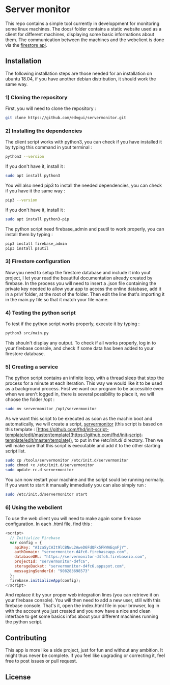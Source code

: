 # Server monitor
This repo contains a simple tool currently in developpment for monitoring some linux machines.  The docs/ folder contains a static website used as a client for different machines, displaying some basic informations about them.  The communication between the machines and the webclient is done via the [firestore api](https://firebase.google.com/).

## Installation
The following installation steps are those needed for an installation on ubuntu 18.04, if you have another debian distribution, it should work the same way.
### 1) Cloning the repository
First, you will need to clone the repository : 
```Bash
git clone https://github.com/edvgui/servermonitor.git
```
### 2) Installing the dependencies
The client script works with python3, you can check if you have installed it by typing this command in yout terminal :
```Bash
python3 --version
```
If you don't have it, install it : 
```Bash
sudo apt install python3
```
You will also need pip3 to install the needed dependencies, you can check if you have it the same way : 
```Bash
pip3 --version
```
If you don't have it, install it : 
```Bash
sudo apt install python3-pip
```

The python script need firebase_admin and psutil to work properly, you can install them by typing :
```Bash
pip3 install firebase_admin
pip3 install psutil
```
### 3) Firestore configuration
Now you need to setup the firestore database and include it into yout project, I let your read the beautiful documentation already created by firebase.
In the process you will need to insert a .json file containing the private key needed to allow your app to access the online database, add it in a priv/ folder, at the root of the folder.  Then edit the line that's importing it in the main.py file so that it match your file name.
### 4) Testing the python script
To test if the python script works properly, execute it by typing : 
```Bash
python3 src/main.py
```
This shouln't display any output.  To check if all works properly, log in to your firebase console, and check if some data has been added to your firestore database.
### 5) Creating a service
The python script contains an infinite loop, with a thread sleep that stop the process for a minute at each iteration.  This way we would like it to be used as a background process.
First we want our program to be accessible even when we aren't logged in, there is several possibility to place it, we will choose the folder /opt :
```Bash
sudo mv servermonitor /opt/servermonitor
```
As we want this script to be executed as soon as the machin boot and automatically, we will create a script, [servermonitor](./tools/servermonitor) (this script is based on this template : [https://github.com/fhd/init-script-template/edit/master/template](https://github.com/fhd/init-script-template/edit/master/template)), to put in the /etc/init.d/  directory.  Then we will make sure that this script is executable and add it to the other starting script list.
```Bash
sudo cp /tools/servermonitor /etc/init.d/servermonitor
sudo chmod +x /etc/init.d/servermonitor
sudo update-rc.d servermonitor
```
You can now restart your machine and the script sould be running normally.  If you want to start it manually immediatly you can also simply run :
```Bash
sudo /etc/init.d/servermonitor start
```
### 6) Using the webclient
To use the web client you will need to make again some firebase configuration.  In each .html file, find this :
```js
<script>
  // Initialize Firebase
  var config = {
    apiKey: "AIzaSyCAIt9lCBNwL2AweD6FdQFx5FkWAEqnFjY",
    authDomain: "servermonitor-d4fc6.firebaseapp.com",
    databaseURL: "https://servermonitor-d4fc6.firebaseio.com",
    projectId: "servermonitor-d4fc6",
    storageBucket: "servermonitor-d4fc6.appspot.com",
    messagingSenderId: "908283698573"
  };
  firebase.initializeApp(config);
</script>
```
And replace it by your proper web integration lines (you can retrieve it on your firebase console).  You will then need to add a new user, still with this firebase console.
That's it, open the index.html file in your browser, log in with the account you just created and you now have a nice and clean interface to get some basics infos about your different machines running the python script.
## Contributing
This app is more like a side project, just for fun and without any ambition.  It might thus never be complete.  If you feel like upgrading or correcting it, feel free to post issues or pull request.  
## License